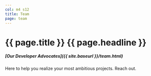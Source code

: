 ```yaml
---
col: m4 s12
title: Team
page: team
---
```


# <span>{{ page.title }}</span> {{ page.headline }}


##### [Our Developer Advocates]({{ site.baseurl }}/team.html)

Here to help you realize your most ambitious projects. Reach out.
